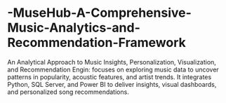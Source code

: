 # -MuseHub-A-Comprehensive-Music-Analytics-and-Recommendation-Framework
An Analytical Approach to Music Insights, Personalization, Visualization, and Recommendation Engin: focuses on exploring music data to uncover patterns in popularity, acoustic features, and artist trends. It integrates Python, SQL Server, and Power BI to deliver insights, visual dashboards, and personalized song recommendations.
